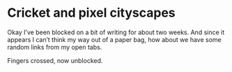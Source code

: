 # Cricket and pixel cityscapes

Okay I’ve been blocked on a bit of writing for about two weeks. And since it
appears I can’t think my way out of a paper bag, how about we have some random
links from my open tabs.

Fingers crossed, now unblocked.
